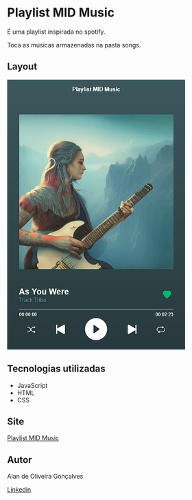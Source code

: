 # Playlist MID Music

É uma playlist inspirada no spotify.

Toca as músicas armazenadas na pasta songs.

## Layout 
![Windows](https://github.com/Alan-oliveir/Playlist_MID_Music/blob/main/Screenshot/playlist.jpg)

## Tecnologias utilizadas
- JavaScript
- HTML
- CSS

## Site
[Playlist MID Music](https://alan-oliveir.github.io/Playlist_MID_Music/)

## Autor

Alan de Oliveira Gonçalves

[Linkedin](www.linkedin.com/in/alan-de-oliveira-gonçalves-207549258)
